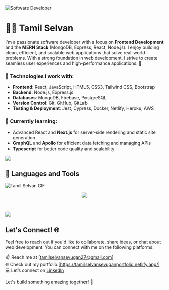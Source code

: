 ![Software Developer](https://capsule-render.vercel.app/api?type=waving&height=300&color=gradient&text=Software%20Developer)
<h1>🏄‍♂️ Tamil Selvan</h1>



I'm a passionate software developer with a focus on **Frontend Development** and the **MERN Stack** (MongoDB, Express, React, Node.js). I enjoy building clean, efficient, and scalable web applications that solve real-world problems. With a strong foundation in web development, I strive to create seamless user experiences and high-performance applications. 🚀

### 🔧 **Technologies I work with:**

- **Frontend**: React, JavaScript, HTML5, CSS3, Tailwind CSS, Bootstrap
- **Backend**: Node.js, Express.js
- **Databases**: MongoDB, Firebase, PostgreSQL
- **Version Control**: Git, GitHub, GitLab
- **Testing & Deployment**: Jest, Cypress, Docker, Netlify, Heroku, AWS

### 🌱 **Currently learning:**

- Advanced React and **Next.js** for server-side rendering and static site generation
- **GraphQL** and **Apollo** for efficient data fetching and managing APIs
- **Typescript** for better code quality and scalability

<p><a href="https://www.youtube.com/watch?v=dQw4w9WgXcQ"><img src="https://user-images.githubusercontent.com/73097560/115834477-dbab4500-a447-11eb-908a-139a6edaec5c.gif"></a></p>

## **🧰 Languages and Tools**




![Tamil Selvan GIF](https://user-images.githubusercontent.com/74038190/213910845-af37a709-8995-40d6-be59-724526e3c3d7.gif)

<p align="center">
  <a href="https://skillicons.dev">
    <img src="https://skillicons.dev/icons?i=html,css,bootstrap,js,react,angular,express,nestjs,nodejs,mongodb,git,docker" />
  </a>

</p>


<br />
<p><a href="https://www.youtube.com/watch?v=dQw4w9WgXcQ"><img src="https://user-images.githubusercontent.com/73097560/115834477-dbab4500-a447-11eb-908a-139a6edaec5c.gif"></a></p>

## Let's Connect! 🌐

Feel free to reach out if you'd like to collaborate, share ideas, or chat about web development. You can connect with me on the following platforms:

📫 Reach me at [tamilselvansevugan27@gmail.com]  
🌐 Check out my portfolio:[https://tamilselvansevuganportfolio.netlify.app/]
💻 Let’s connect on [LinkedIn](https://linkedin.com/in/Tamilselvan-sevugan)

Let's build something amazing together! 🚀


